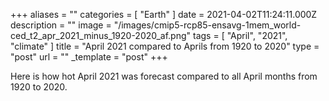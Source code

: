 +++
aliases = ""
categories = [ "Earth" ]
date = 2021-04-02T11:24:11.000Z
description = ""
image = "/images/cmip5-rcp85-ensavg-1mem_world-ced_t2_apr_2021_minus_1920-2020_af.png"
tags = [ "April", "2021", "climate" ]
title = "April 2021 compared to Aprils from 1920 to 2020"
type = "post"
url = ""
_template = "post"
+++

Here is how hot April 2021 was forecast compared to all April months from 1920 to 2020.
